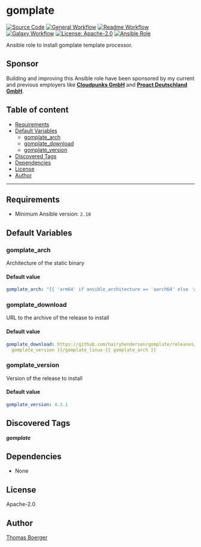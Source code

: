 # gomplate

[![Source Code](https://img.shields.io/badge/github-source%20code-blue?logo=github&logoColor=white)](https://github.com/rolehippie/gomplate)
[![General Workflow](https://github.com/rolehippie/gomplate/actions/workflows/general.yml/badge.svg)](https://github.com/rolehippie/gomplate/actions/workflows/general.yml)
[![Readme Workflow](https://github.com/rolehippie/gomplate/actions/workflows/docs.yml/badge.svg)](https://github.com/rolehippie/gomplate/actions/workflows/docs.yml)
[![Galaxy Workflow](https://github.com/rolehippie/gomplate/actions/workflows/galaxy.yml/badge.svg)](https://github.com/rolehippie/gomplate/actions/workflows/galaxy.yml)
[![License: Apache-2.0](https://img.shields.io/github/license/rolehippie/gomplate)](https://github.com/rolehippie/gomplate/blob/master/LICENSE)
[![Ansible Role](https://img.shields.io/badge/role-rolehippie.gomplate-blue)](https://galaxy.ansible.com/rolehippie/gomplate)

Ansible role to install gomplate template processor.

## Sponsor

Building and improving this Ansible role have been sponsored by my current and previous employers like **[Cloudpunks GmbH](https://cloudpunks.de)** and **[Proact Deutschland GmbH](https://www.proact.eu)**.

## Table of content

- [Requirements](#requirements)
- [Default Variables](#default-variables)
  - [gomplate_arch](#gomplate_arch)
  - [gomplate_download](#gomplate_download)
  - [gomplate_version](#gomplate_version)
- [Discovered Tags](#discovered-tags)
- [Dependencies](#dependencies)
- [License](#license)
- [Author](#author)

---

## Requirements

- Minimum Ansible version: `2.10`

## Default Variables

### gomplate_arch

Architecture of the static binary

#### Default value

```YAML
gomplate_arch: "{{ 'arm64' if ansible_architecture == 'aarch64' else 'amd64' }}"
```

### gomplate_download

URL to the archive of the release to install

#### Default value

```YAML
gomplate_download: https://github.com/hairyhenderson/gomplate/releases/download/v{{
  gomplate_version }}/gomplate_linux-{{ gomplate_arch }}
```

### gomplate_version

Version of the release to install

#### Default value

```YAML
gomplate_version: 4.3.1
```

## Discovered Tags

**_gomplate_**


## Dependencies

- None

## License

Apache-2.0

## Author

[Thomas Boerger](https://github.com/tboerger)

